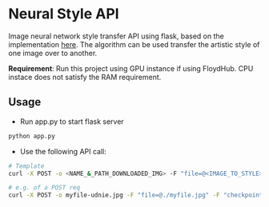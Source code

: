 # Neural Style API
Image neural network style transfer API using flask, based on the implementation [here](https://github.com/floydhub/fast-neural-style).
The algorithm can be used transfer the artistic style of one image over to another.

**Requirement**: Run this project using GPU instance if using FloydHub. CPU instace does not satisfy the RAM requirement.

## Usage
- Run app.py to start flask server
```bash
python app.py
```
- Use the following API call:
```bash
# Template
curl -X POST -o <NAME_&_PATH_DOWNLOADED_IMG> -F "file=@<IMAGE_TO_STYLE>" -F "checkpoint=<MODEL_CHECKPOINT>" <SERVICE_ENDPOINT>

# e.g. of a POST req
curl -X POST -o myfile-udnie.jpg -F "file=@./myfile.jpg" -F "checkpoint=udnie.pth" https://www..floydlabs.com/expose/BhZCFAKom6Z8RptVKskHZW
```
